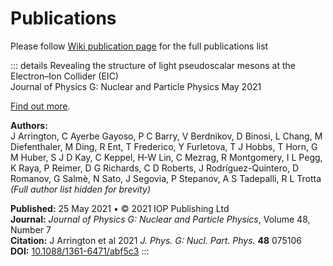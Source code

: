 # Publications

Please follow [Wiki publication page](https://wiki.jlab.org/cuawiki/index.php/Meson_Structure_Functions#Publications_and_other_documents) for the full publications list


::: details Revealing the structure of light pseudoscalar mesons at the Electron–Ion Collider (EIC)<br/>Journal of Physics G: Nuclear and Particle Physics May 2021

[Find out more](https://iopscience.iop.org/journal/0954-3899).

**Authors:**  
J Arrington, C Ayerbe Gayoso, P C Barry, V Berdnikov, D Binosi, L Chang, M Diefenthaler, M Ding, R Ent, T Frederico, Y Furletova, T J Hobbs, T Horn, G M Huber, S J D Kay, C Keppel, H-W Lin, C Mezrag, R Montgomery, I L Pegg, K Raya, P Reimer, D G Richards, C D Roberts, J Rodríguez-Quintero, D Romanov, G Salmè, N Sato, J Segovia, P Stepanov, A S Tadepalli, R L Trotta  
*(Full author list hidden for brevity)*

**Published:** 25 May 2021 • © 2021 IOP Publishing Ltd  
**Journal:** *Journal of Physics G: Nuclear and Particle Physics*, Volume 48, Number 7  
**Citation:** J Arrington et al 2021 *J. Phys. G: Nucl. Part. Phys.* **48** 075106  
**DOI:** [10.1088/1361-6471/abf5c3](https://doi.org/10.1088/1361-6471/abf5c3)
:::